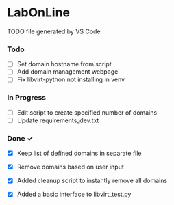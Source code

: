 # LabOnLine

TODO file generated by VS Code

### Todo

- [ ] Set domain hostname from script  
- [ ] Add domain management webpage  
- [ ] Fix libvirt-python not installing in venv  

### In Progress

- [ ] Edit script to create specified number of domains  
- [ ] Update requirements_dev.txt  

### Done ✓

- [x] Keep list of defined domains in separate file  
- [x] Remove domains based on user input  
- [x] Added cleanup script to instantly remove all domains  
- [x] Added a basic interface to libvirt_test.py  

